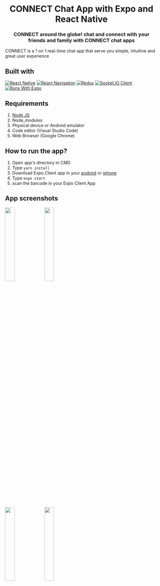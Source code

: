 <h1 align="center">CONNECT Chat App with Expo and React Native</h1>

<h3 align="center">CONNECT around the globe! chat and connect with your friends and family with CONNECT chat apps</h3>

CONNECT is a 1 on 1 real-time chat app that serve you simple, intuitive and great user experience

## Built with
[![React Native](https://img.shields.io/badge/React_Native-0.63.3-blue.svg?style=rounded-square)](https://reactnative.dev/)
[![React Navigation](https://img.shields.io/badge/React_Navigation-v5.8.10-purple.svg?style=rounded-square)](https://reactnavigation.org/)
[![Redux](https://img.shields.io/badge/Redux-v4.0.5-purple.svg?style=rounded-square)](https://redux.js.org/)
[![Socket.IO Client](https://img.shields.io/badge/Socket.IO_Client-v3.0.3-white.svg?style=rounded-square)](https://socket.io/docs/v3/server-api/#Client)
[![Runs With Expo](https://img.shields.io/badge/Runs%20with%20Expo-000.svg?style=flat&logo=EXPO&labelColor=ffffff&logoColor=000)](https://github.com/expo/expo)

## Requirements
1. <a href="https://nodejs.org/en/download/">Node JS</a>
2. Node_modules
3. Physical device or Android emulator
4. Code editor (Visual Studio Code)
5. Web Browser (Google Chrome)

## How to run the app?
1. Open app's directory in CMD
2. Type `yarn install`
3. Download Expo Client app in your <a href="https://play.google.com/store/apps/details?id=host.exp.exponent&hl=in&gl=US">android</a> or <a href="https://apps.apple.com/us/app/expo-client/id982107779">iphone</a>
4. Type `expo start`
5. scan the barcode in your Expo Client App

## App screenshots
<img src='https://drive.google.com/uc?id=1ubcUaJgRfmqHF05d_KvWCdJq0mD502oR' width='25%'> <img src='https://drive.google.com/uc?id=1ucAL--M8zmRd9TonBuI3XlGeQYmiyXWc' width='25%'>

<img src='https://drive.google.com/uc?id=1uxvwd5eZE00qdDHVuNL6Gx74AqVMVm82' width='25%'> <img src='https://drive.google.com/uc?id=1uo6EGyXhjXoNFGSAqceQFEcR4ZBWgKJ0' width='25%'>
